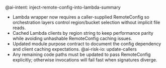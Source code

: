 @ai-intent: inject-remote-config-into-lambda-summary
- Lambda wrapper now requires a caller-supplied RemoteConfig so orchestration layers control region/bucket selection without implicit file reads.
- Cached Lambda clients by region string to keep performance parity while avoiding unhashable RemoteConfig caching issues.
- Updated module purpose contract to document the config dependency and client caching expectations.
@ai-risk-io: update-callers
- Any remaining code paths must be updated to pass RemoteConfig explicitly; otherwise invocations will fail fast when signatures diverge.
